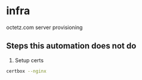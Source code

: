 # infra

octetz.com server provisioning

## Steps this automation does not do

1. Setup certs

```bash
certbox --nginx
```